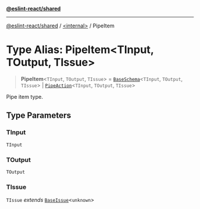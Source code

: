 [**@eslint-react/shared**](../../README.md)

***

[@eslint-react/shared](../../README.md) / [\<internal\>](../README.md) / PipeItem

# Type Alias: PipeItem\<TInput, TOutput, TIssue\>

> **PipeItem**\<`TInput`, `TOutput`, `TIssue`\> = [`BaseSchema`](../interfaces/BaseSchema.md)\<`TInput`, `TOutput`, `TIssue`\> \| [`PipeAction`](PipeAction.md)\<`TInput`, `TOutput`, `TIssue`\>

Pipe item type.

## Type Parameters

### TInput

`TInput`

### TOutput

`TOutput`

### TIssue

`TIssue` *extends* [`BaseIssue`](../interfaces/BaseIssue.md)\<`unknown`\>
